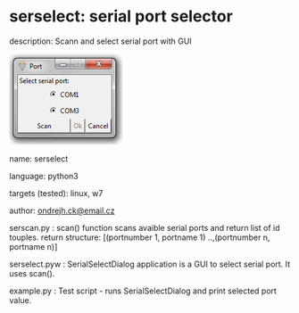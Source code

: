 serselect: serial port selector
===============================

description: Scann and select serial port with GUI

![My image](https://raw.githubusercontent.com/ondrejh/serselect/master/screenshot.png)

name: serselect

language: python3

targets (tested): linux, w7

author: ondrejh.ck@email.cz

serscan.py :
  scan() function scans avaible serial ports and return list of id touples.
  return structure: [(portnumber 1, portname 1) ..,(portnumber n, portname n)]
  
serselect.pyw :
  SerialSelectDialog application is a GUI to select serial port. It uses scan().

example.py :
  Test script - runs SerialSelectDialog and print selected port value.
